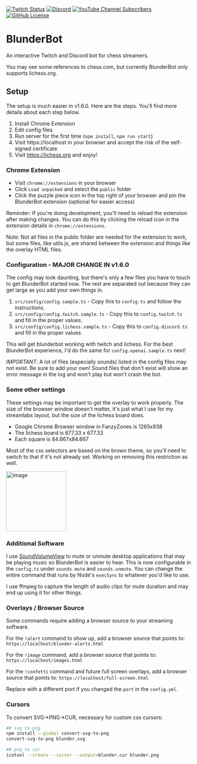 [![Twitch Status](https://img.shields.io/twitch/status/NateBrady23)](https://twitch.tv/NateBrady23)
[![Discord](https://img.shields.io/discord/833463969027981332?label=Discord&logo=discord&style=flat)](https://discord.gg/MfsRvaMeqU)
[![YouTube Channel Subscribers](https://img.shields.io/youtube/channel/subscribers/UCNmr4iM5RfHc8L_DfIIb_ow)](https://youtube.com/@natebrady)
[![GitHub License](https://img.shields.io/github/license/NateBrady23/blunderbot)](https://github.com/NateBrady23/blunderbot/blob/main/LICENSE)

# BlunderBot

An interactive Twitch and Discord bot for chess streamers.

You may see some references to chess.com, but currently BlunderBot only supports lichess.org.

## Setup

The setup is much easier in v1.6.0. Here are the steps. You'll find more details about each step below.

1. Install Chrome Extension
2. Edit config files 
3. Run server for the first time (`npm install`, `npm run start`)
4. Visit https://localhost in your browser and accept the risk of the self-signed certificate
5. Visit https://lichess.org and enjoy!

### Chrome Extension

- Visit `chrome://extensions` in your browser
- Click `Load unpacked` and select the `public` folder
- Click the puzzle piece icon in the top right of your browser and pin the BlunderBot extension (optional for easier access)

Reminder: If you're doing development, you'll need to reload the extension after making changes. You can do this by clicking the reload icon in the extension details in `chrome://extensions`.

Note: Not all files in the public folder are needed for the extension to work, but some files, like utils.js, are shared between the extension and things like the overlay HTML files.

### Configuration - MAJOR CHANGE IN v1.6.0

The config may look daunting, but there's only a few files you have to touch to get BlunderBot started now. The rest are separated out because they can get large as you add your own things in.

1. `src/config/config.sample.ts` - Copy this to `config.ts` and follow the instructions.
2. `src/config/config.twitch.sample.ts` - Copy this to `config.twitch.ts` and fill in the proper values.
3. `src/config/config.lichess.sample.ts` - Copy this to `config.discord.ts` and fill in the proper values.

This will get blunderbot working with twitch and lichess. For the best BlunderBot experience, I'd do the same for `config.openai.sample.ts` next!

*IMPORTANT*: A lot of files (especially sounds) listed in the config files may not exist. Be sure to add your own! Sound files that don't exist will show an error message in the log and won't play but won't crash the bot.

### Some other settings

These settings may be important to get the overlay to work properly. The size of the browser window doesn't matter, it's just what I use for my streamlabs layout, but the size of the lichess board does.

- Google Chrome Browser window in FanzyZones is 1265x938
- The lichess board is 677.33 x 677.33
- Each square is 84.667x84.667

Most of the css selectors are based on the brown theme, so you'll need to switch to that if it's not already set. Working on removing this restriction as well.

<img width="163" alt="image" src="https://github.com/NateBrady23/blunderbot/assets/1304934/7a712ef0-4654-425c-b37e-4dddb1de64e2">

### Additional Software

I use [SoundVolumeView](https://www.nirsoft.net/utils/sound_volume_view.html) to mute or unmute desktop applications that may be playing music so BlunderBot is easier to hear. This is now configurable in the `config.ts` under `sounds.mute` and `sounds.unmute`. You can change the entire command that runs by Node's `execSync` to whatever you'd like to use.

I use ffmpeg to capture the length of audio clips for mute duration and may end up using it for other things.

### Overlays / Browser Source

Some commands require adding a browser source to your streaming software.

For the `!alert` command to show up, add a browser source that points to: `https://localhost/blunder-alerts.html`

For the `!image` command, add a browser source that points to: `https://localhost/images.html`

For the `!confetti` command and future full screen overlays, add a browser source that points to: `https://localhost/full-screen.html`

Replace with a different port if you changed the `port` in the `config.yml`.

### Cursors

To convert SVG->PNG->CUR, necessary for custom css cursors:

```bash
## svg to png
npm install --global convert-svg-to-png
convert-svg-to-png blunder.svg

## png to cur
icotool --create --cursor --output=blunder.cur blunder.png
```
